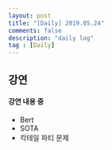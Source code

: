 ```yaml
---
layout: post
title: "[Daily] 2019.05.24"
comments: false
description: "daily log"
tag : [Daily]
---
```


## 강연
#### 강연 내용 중
- Bert
- SOTA
- 칵테일 파티 문제
